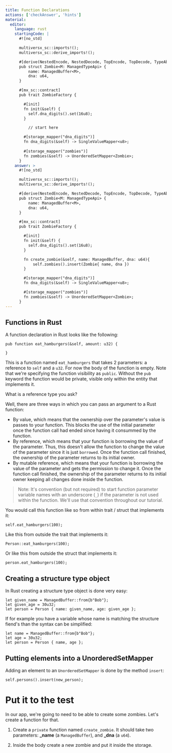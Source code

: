 ```yaml
---
title: Function Declarations
actions: ['checkAnswer', 'hints']
material:
  editor:
    language: rust
    startingCode: |
      #![no_std]

      multiversx_sc::imports!();
      multiversx_sc::derive_imports!();

      #[derive(NestedEncode, NestedDecode, TopEncode, TopDecode, TypeAbi)]
      pub struct Zombie<M: ManagedTypeApi> {
          name: ManagedBuffer<M>,
          dna: u64,
      }

      #[mx_sc::contract]
      pub trait ZombieFactory {

        #[init]
        fn init(&self) {
          self.dna_digits().set(16u8);
        }

          // start here

        #[storage_mapper("dna_digits")]
        fn dna_digits(&self) -> SingleValueMapper<u8>;
        
        #[storage_mapper("zombies")]
        fn zombies(&self) -> UnorderedSetMapper<Zombie>;
      }
    answer: >
      #![no_std]

      multiversx_sc::imports!();
      multiversx_sc::derive_imports!();

      #[derive(NestedEncode, NestedDecode, TopEncode, TopDecode, TypeAbi)]
      pub struct Zombie<M: ManagedTypeApi> {
          name: ManagedBuffer<M>,
          dna: u64,
      }

      #[mx_sc::contract]
      pub trait ZombieFactory {

        #[init]
        fn init(&self) {
          self.dna_digits().set(16u8);
        }

        fn create_zombie(&self, name: ManagedBuffer, dna: u64){
            self.zombies().insert(Zombie{ name, dna })
        }

        #[storage_mapper("dna_digits")]
        fn dna_digits(&self) -> SingleValueMapper<u8>;

        #[storage_mapper("zombies")]
        fn zombies(&self) -> UnorderedSetMapper<Zombie>;
      }
---
```


## Functions in Rust

A function declaration in Rust looks like the following:

```
pub function eat_hamburgers(&self, amount: u32) {

}
```

This is a function named `eat_hamburgers` that takes 2 parameters: a reference to `self` and a `u32`. For now the body of the function is empty. Note that we're specifying the function visibility as `public`. Without the `pub` keyword the function would be private, visible only within the entity that implements it.

What is a reference type you ask?

Well, there are three ways in which you can pass an argument to a Rust function:

 * By value, which means that the ownership over the parameter's value is passes to your function. This blocks the use of the initial parameter once the function call had ended since having it consummed by the function.
 * By reference, which means that your function is borrowing the value of the parameter. Thus, this doesn't allow the function to change the value of the parameter since it is just `borrowed`. Once the function call finished, the ownership of the parameter returns to its initial owner.
 * By mutable reference, which means that your function is borrowing the value of the parameter and gets the permission to change it. Once the function call finished, the ownership of the parameter returns to its initial owner keeping all changes done inside the function.


> Note: It's convention (but not required) to start function parameter variable names with an underscore (`_`) if the parameter is not used within the function. We'll use that convention throughout our tutorial.

You would call this function like so from within trait / struct that implements it:

```
self.eat_hamburgers(100);
```

Like this from outside the trait that implements it:

```
Person::eat_hamburgers(100);
```

Or like this from outside the struct that implements it:

```
person.eat_hamburgers(100);
```

## Creating a structure type object

In Rust creating a structure type object is done very easy:

```
let given_name = ManagedBuffer::from{b"Bob"};
let given_age = 30u32;
let person = Person { name: given_name, age: given_age };
```

If for example you have a variable whose name is matching the structure fiend's than the syntax can be simplified:


```
let name = ManagedBuffer::from{b"Bob"};
let age = 30u32;
let person = Person { name, age };
```
## Putting elements into a UnorderedSetMapper

Adding an element to an `UnorderedSetMapper` is done by the method `insert`:


```
self.persons().insert(new_person);
```

# Put it to the test

In our app, we're going to need to be able to create some zombies. Let's create a function for that.

1. Create a `private` function named `create_zombie`. It should take two parameters: **\_name** (a `ManagedBuffer`), and **\_dna** (a `u64`).

2. Inside the body create a new zombie and put it inside the storage.
